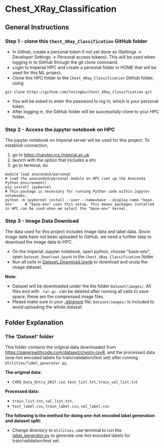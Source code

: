 # Chest_XRay_Classification

## General Instructions
### Step 1 - clone this `Chest_XRay_Classification` GitHub folder
- In Github, create a personal token if not yet done so (Settings -> Developer Settings -> Personal access tokens). This will be used when logging in to GitHub through the git clone command.
- Login to Imperial HPC and create a personal folder in HOME that will be used for this ML project.
- Clone this HPC folder to the `Chest_XRay_Classification` GitHub folder, using
```
git clone https://github.com/YutingGu/Chest_XRay_Classification.git
```
- You will be asked to enter the password to log in, which is your personal token.
- After logging in, the GitHub folder will be successfully clone to your HPC folder.


### Step 2 - Access the jupyter notebook on HPC
The jupyter notebook on Imperial server will be used for this project. To establish connection, 
1. go to https://jupyter.rcs.imperial.ac.uk
2. launch with the option that includes a `GPU`
3. go to terminal, do
```
module load anaconda3/personal                                               # load the anaconda3/personal module on HPC (set up the Anaconda Python environment)
pip install ipykernel                                                        # This package is necessary for running Python code within Jupyter notebooks.
python -m ipykernel install --user --name=base --display-name "base-env"     # "base-env" uses this setup. This means packages installed in HPC can be used when we select the "base-env" kernel.
```

### Step 3 - Image Data Download
The data used for this project includes image data and label data. Since image data have not been uploaded to GitHub, we need a further step to download the image data to HPC.
- On the Imperial Jupyter notebook, open python, choose "base-env", open `Dataset_Download.ipynb` in the `Chest_XRay_Classification` folder
- Run all cells in [Dataset_Download.ipynb](Dataset_Download.ipynb) to download and unzip the image dataset.

**Note:**
* Dataset will be downloaded under the the folder `Dataset/images/`. All files end with `.tar.gz.` can be deleted after running all cells to save space, these are the compressed image files.
* Please make sure in your [.gitignore](.gitignore) file, `Dataset/images/` is included to avoid uploading the whole dataset

## Folder Explanation
### The 'Dataset' folder
This folder contains the original data downloaded from https://paperswithcode.com/dataset/chestx-ray8, and the processed data (one-hot encoded labels for train/validation/test set) after running `Utilities/label_generator.py`.

**The original data:**
- `CXR8_Data_Entry_2017.csv`, `test_list.txt`, `train_val_list.txt`

**Processed data:**
- `train_list.txt`, `val_list.txt`,
- `test_label.csv`, `train_label.csv`, `val_label.csv`

**The following is the method for doing one-hot encoded label generation and dataset split:**
* Change directory to `Utilities`, use terminal to run the [label_generator.py](Utilities/label_generator.py) to generate one-hot encoded labels for train/validation/test set.



